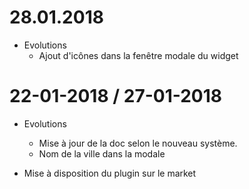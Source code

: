 28.01.2018
===

- Evolutions
	- Ajout d'icônes dans la fenêtre modale du widget


22-01-2018 / 27-01-2018
===

-   Evolutions
	-   Mise à jour de la doc selon le nouveau système.
	- 	Nom de la ville dans la modale
	
-  Mise à disposition du plugin sur le market
